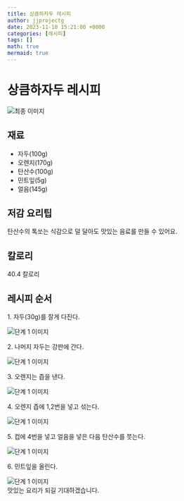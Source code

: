 ```yaml
---
title: 상큼하자두 레시피
author: jjprojectg
date: 2023-11-10 15:21:00 +0000
categories: [레시피]
tags: []
math: true
mermaid: true
---
```

<meta name="og:type" content="website"/>
<meta charset="UTF-8"/>
<div class="header">
  <h1>상큼하자두 레시피</h1>
</div>

<div class="container my-4">
  <div class="row">
    <div class="col-12 col-md-6">
      <div class="recipe-image">
        <img src="http://www.foodsafetykorea.go.kr/uploadimg/cook/10_01132_2.png" class="step-image" alt="최종 이미지"/>
      </div>
    </div>
    <div class="col-12 col-md-6">
      <div class="ingredients">
        <h2>재료</h2>
        <ul class="card">
          <li> 자두(100g) </li>
          <li>  오렌지(170g) </li>
          <li>  탄산수(100g) </li>
          <li> 민트잎(5g) </li>
          <li>  얼음(145g) </li>
</ul>
      </div>
    </div>
    <div class="col-12 col-md-6">
      <div class="ingredients">
        <h2>저감 요리팁</h2>
        <div class="card"> 
          <p>
            탄산수의 톡쏘는 식감으로 덜 달아도 맛있는 음료를 만들 수 있어요.
          </p>
        </div>
      </div>
      <div class="ingredients">
        <h2>칼로리</h2>
        <div class="card"> 
          <p>
            40.4 칼로리
          </p>
        </div>
      </div>
    </div>
  </div>

  <h2 class="my-4">레시피 순서</h2>
  <div class="card recipe-card">
    <div class="card-body recipe-step">
      <p class="card-text step-description">1. 자두(30g)를 잘게 다진다.</p>
      <img src="http://www.foodsafetykorea.go.kr/uploadimg/cook/20_01132_1.JPG" alt="단계 1 이미지" class="step-image"/>
    </div>
  </div>
  <div class="card recipe-card">
    <div class="card-body recipe-step">
      <p class="card-text step-description">2. 나머지 자두는 강판에 간다.</p>
      <img src="http://www.foodsafetykorea.go.kr/uploadimg/cook/20_01132_2.JPG" alt="단계 1 이미지" class="step-image"/>
    </div>
  </div>
  <div class="card recipe-card">
    <div class="card-body recipe-step">
      <p class="card-text step-description">3. 오렌지는 즙을 낸다.</p>
      <img src="http://www.foodsafetykorea.go.kr/uploadimg/cook/20_01132_3.JPG" alt="단계 1 이미지" class="step-image"/>
    </div>
  </div>
  <div class="card recipe-card">
    <div class="card-body recipe-step">
      <p class="card-text step-description">4. 오렌지 즙에 1,2번을 넣고 섞는다.</p>
      <img src="http://www.foodsafetykorea.go.kr/uploadimg/cook/20_01132_4.JPG" alt="단계 1 이미지" class="step-image"/>
    </div>
  </div>
  <div class="card recipe-card">
    <div class="card-body recipe-step">
      <p class="card-text step-description">5. 컵에 4번을 넣고 얼음을 넣은 다음 탄산수를 붓는다.</p>
      <img src="http://www.foodsafetykorea.go.kr/uploadimg/cook/20_01132_5.JPG" alt="단계 1 이미지" class="step-image"/>
    </div>
  </div>
  <div class="card recipe-card">
    <div class="card-body recipe-step">
      <p class="card-text step-description">6. 민트잎을 올린다.</p>
      <img src="http://www.foodsafetykorea.go.kr/uploadimg/cook/20_01132_6.JPG" alt="단계 1 이미지" class="step-image"/>
    </div>
  </div>

</div>
맛있는 요리가 되길 기대하겠습니다.
